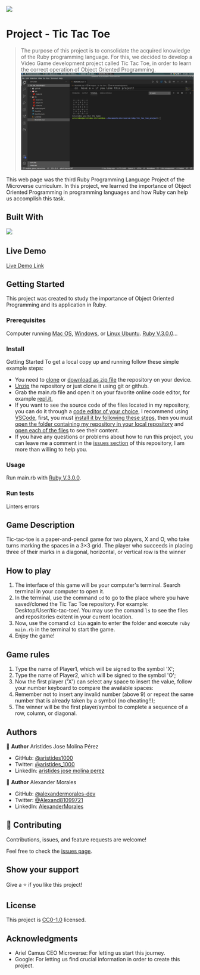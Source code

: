 ![](https://img.shields.io/badge/-Ruby-rgb(199%2C%2032%2C%2039)?style=plastic&logo=ruby)

# Project - Tic Tac Toe

> The purpose of this project is to consolidate the acquired knowledge of the Ruby programming language. For this, we decided to develop a Video Game development project called Tic Tac Toe, in order to learn the correct operation of Object Oriented Programming.
![screenshot](./app_screenshot.png)

This web page was the third Ruby Programming Language Project of the Microverse curriculum.
In this project, we learned the importance of Object Oriented Programming in programming languages and how Ruby can help us accomplish this task.

## Built With

![](https://img.shields.io/badge/-Ruby-rgb(199%2C%2032%2C%2039)?style=plastic&logo=ruby)

## Live Demo

[Live Demo Link](https://paiza.io/projects/Bik1h0kdcoJiVRlVLj7aJg/)

## Getting Started

This project was created to study the importance of Object Oriented Programming and its application in Ruby.

### Prerequisites

Computer running [Mac OS](https://www.apple.com/macos/big-sur/), [Windows](https://www.microsoft.com/en-us/software-download/windows10), or [Linux Ubuntu](https://ubuntu.com/download). [Ruby V.3.0.0](https://www.ruby-lang.org/es/downloads/)...

### Install

Getting Started
To get a local copy up and running follow these simple example steps:

- You need to [clone](https://docs.github.com/en/github/creating-cloning-and-archiving-repositories/cloning-a-repository) or [download as zip file](https://www.itprotoday.com/mobile-management-and-security/how-do-i-download-files-github) the repository on your device.
- [Unzip](http://www.e7z.org/open-zip.htm) the repository or just clone it using git or github.
- Grab the main.rb file and open it on your favorite online code editor, for example [repl.it.](https://replit.com/)
- If you want to see the source code of the files located in my repository, you can do it through a [code editor of your choice](https://www.elegantthemes.com/blog/resources/best-code-editors), I recommend using [VSCode](https://code.visualstudio.com/), first, you must [install it by following these steps](https://code.visualstudio.com/docs), then you must [open the folder containing my repository in your local repository](https://thisdavej.com/right-click-on-windows-folder-and-open-with-visual-studio-code/#:~:text=You%20can%20now%20navigate%20to,with%20VS%20Code%E2%80%9D%20as%20well.) and [open each of the files](https://code.visualstudio.com/docs/editor/editingevolved) to see their content.
- If you have any questions or problems about how to run this project, you can leave me a comment in the [issues section](https://github.com/aristides1000/tic_tac_toe_project/issues) of this repository, I am more than willing to help you.

### Usage
Run main.rb with [Ruby V.3.0.0](https://www.ruby-lang.org/es/downloads/).

### Run tests
Linters errors

## Game Description
Tic-tac-toe is a paper-and-pencil game for two players, X and O, who take turns marking the spaces in a 3×3 grid. The player who succeeds in placing three of their marks in a diagonal, horizontal, or vertical row is the winner

## How to play
1. The interface of this game will be your computer's terminal. Search terminal in your computer to open it.
2. In the terminal, use the command `cd` to go to the place where you have saved/cloned the Tic Tac Toe repository. For example: Desktop/User/tic-tac-toe/. You may use the comand `ls` to see the files and repositories exitent in your current location.
3. Now, use the comand `cd bin` again to enter the folder and execute `ruby main.rb` in the terminal to start the game.
4. Enjoy the game!

## Game rules
1. Type the name of Player1, which will be signed to the symbol 'X';
2. Type the name of Player2, which will be signed to the symbol 'O';
3. Now the first player ('X') can select any space to insert the value, follow your number keyboard to compare the available spaces:
4. Remember not to insert any invalid number (above 9) or repeat the same number that is already taken by a symbol (no cheating!!);
5. The winner will be the first player/symbol to complete a sequence of a row, column, or diagonal.

## Authors

👤 **Author**
Aristides Jose Molina Pérez

- GitHub: [@aristides1000](https://github.com/aristides1000)
- Twitter: [@aristides_1000](https://twitter.com/@aristides_1000)
- LinkedIn: [aristides jose molina perez](https://www.linkedin.com/in/aristides-jose-molina-perez-09b0579a)

👤 **Author**
Alexander Morales

- GitHub: [@alexandermorales-dev](https://github.com/alexandermorales-dev/)
- Twitter: [@Alexand81099721](https://twitter.com/Alexand81099721)
- LinkedIn: [AlexanderMorales](https://www.linkedin.com/in/alexander-morales-b8539898/)

## 🤝 Contributing

Contributions, issues, and feature requests are welcome!

Feel free to check the [issues page](https://github.com/aristides1000/tic_tac_toe_project/issues).

## Show your support

Give a ⭐️ if you like this project!

## License

This project is [CC0-1.0](LICENSE) licensed.

## Acknowledgments

- Ariel Camus CEO Microverse: For letting us start this journey.
- Google: For letting us find crucial information in order to create this project.
